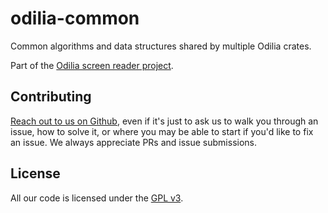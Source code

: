 # odilia-common

Common algorithms and data structures shared by multiple Odilia crates.

Part of the [Odilia screen reader project](https://odilia.app).

## Contributing

[Reach out to us on Github](https://github.com/odilia-app/odilia/issues/new), even if it's just to ask us to walk you through an issue, how to solve it, or where you may be able to start if you'd like to fix an issue.
We always appreciate PRs and issue submissions.

## License

All our code is licensed under the [GPL v3](https://www.gnu.org/licenses/gpl-3.0.html).
